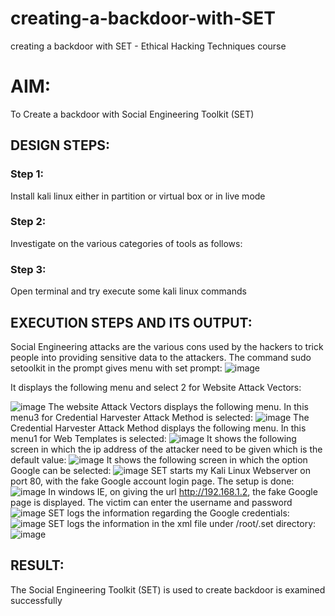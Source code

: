 # creating-a-backdoor-with-SET
creating a backdoor with SET - Ethical Hacking Techniques course

# AIM:
To Create a backdoor with Social Engineering Toolkit (SET)

## DESIGN STEPS:

### Step 1:
Install kali linux either in partition or virtual box or in live mode

### Step 2:
Investigate on the various categories of tools as follows:

### Step 3:
Open terminal and try execute some kali linux commands

## EXECUTION STEPS AND ITS OUTPUT:
Social Engineering attacks are the various cons used by the hackers to trick people into providing sensitive data to the attackers. 
The command sudo setoolkit in the prompt gives menu with set prompt:
![image](https://github.com/sakthipriyadhanusu/creating-a-backdoor-with-SET/assets/119393194/e93ed3fd-84a5-4211-b74f-351406999a2b)

It displays the following menu and select 2 for Website Attack Vectors:

![image](https://github.com/sakthipriyadhanusu/creating-a-backdoor-with-SET/assets/119393194/aa33f15e-8848-492d-9427-da921c35acfd)
The website Attack Vectors displays the following menu. In this menu3 for Credential Harvester Attack Method is selected:
![image](https://github.com/sakthipriyadhanusu/creating-a-backdoor-with-SET/assets/119393194/260d5a74-2e3d-47a9-9d9c-e2259b9ebb0b)
The Credential Harvester Attack Method displays the following menu. In this menu1 for Web Templates is selected:
![image](https://github.com/sakthipriyadhanusu/creating-a-backdoor-with-SET/assets/119393194/749921a4-7945-4ae8-8356-ba87946feac1)
It shows the following screen in which the ip address of the attacker need to be given which is the default value:
![image](https://github.com/sakthipriyadhanusu/creating-a-backdoor-with-SET/assets/119393194/b7269853-7894-42f8-be07-ea6e59fd8a9e)
It shows the following screen in which the option Google can be selected:
![image](https://github.com/sakthipriyadhanusu/creating-a-backdoor-with-SET/assets/119393194/7d883ece-4ac9-4cca-b68c-36dc93b7d860)
SET starts my Kali Linux Webserver on port 80, with the fake Google account login page. The setup is done:
![image](https://github.com/sakthipriyadhanusu/creating-a-backdoor-with-SET/assets/119393194/2408e527-1859-4ae9-b696-fab88919fc82)
In windows IE, on giving the url http://192.168.1.2, the fake Google page is displayed. The victim can enter the username and password
![image](https://github.com/sakthipriyadhanusu/creating-a-backdoor-with-SET/assets/119393194/675cc5fc-a17c-480e-b7b0-fb540ce9440e)
SET logs the information regarding the Google credentials:
![image](https://github.com/sakthipriyadhanusu/creating-a-backdoor-with-SET/assets/119393194/18ec3abd-e067-493d-b378-a24dcbca77b4)
SET logs the information in the xml file under /root/.set directory:
![image](https://github.com/sakthipriyadhanusu/creating-a-backdoor-with-SET/assets/119393194/2e2a29c8-cc69-4ef3-8112-35965a28744f)

## RESULT:
The Social Engineering Toolkit (SET) is used to create backdoor is  examined successfully
